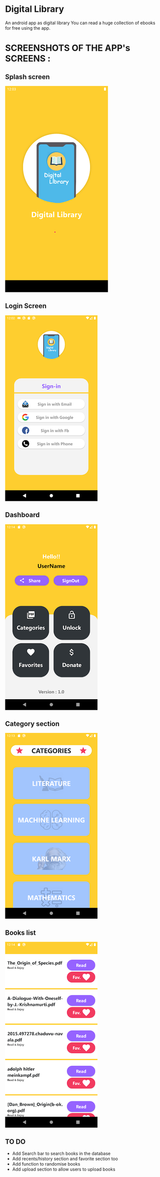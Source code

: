 # Digital Library
An android app as digital library
You can read a huge collection of ebooks for free using the app.

# SCREENSHOTS OF THE APP's SCREENS :

## Splash screen
![image](https://github.com/Abhi73017/Digital_Library/blob/master/sc1.png)
## Login Screen
![image](https://github.com/Abhi73017/Digital_Library/blob/master/sc2.png)
## Dashboard
![image](https://github.com/Abhi73017/Digital_Library/blob/master/sc3.png)
## Category section
![image](https://github.com/Abhi73017/Digital_Library/blob/master/sc4.png)
## Books list
![image](https://github.com/Abhi73017/Digital_Library/blob/master/sc5.png)

## TO DO

 - Add Search bar to search books in the database
 - Add recents/history section and favorite section too
 - Add function to randomise books
 - Add upload section to allow users to upload books

